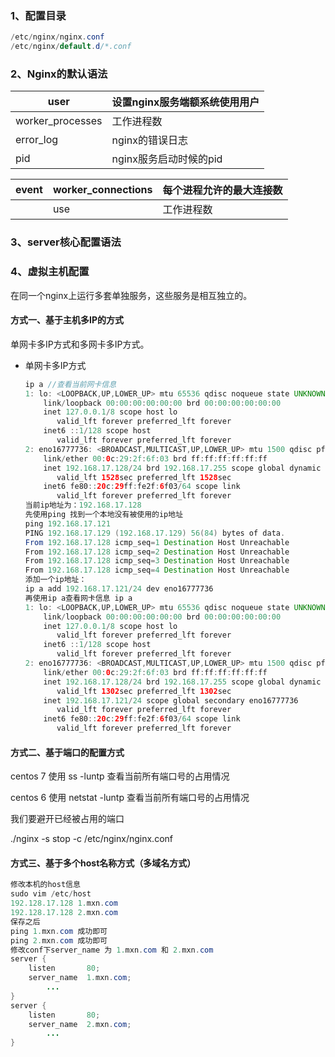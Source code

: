 ### 1、配置目录

```java
/etc/nginx/nginx.conf
/etc/nginx/default.d/*.conf
```



### 2、Nginx的默认语法

| user             | 设置nginx服务端额系统使用用户 |
| ---------------- | ----------------------------- |
| worker_processes | 工作进程数                    |
| error_log        | nginx的错误日志               |
| pid              | nginx服务启动时候的pid        |

| event | worker_connections | 每个进程允许的最大连接数 |
| ----- | ------------------ | ------------------------ |
|       | use                | 工作进程数               |



### 3、server核心配置语法



 

### 4、虚拟主机配置

在同一个nginx上运行多套单独服务，这些服务是相互独立的。

#### 方式一、基于主机多IP的方式

单网卡多IP方式和多网卡多IP方式。

+ 单网卡多IP方式

  ```java
  ip a //查看当前网卡信息
  1: lo: <LOOPBACK,UP,LOWER_UP> mtu 65536 qdisc noqueue state UNKNOWN 
      link/loopback 00:00:00:00:00:00 brd 00:00:00:00:00:00
      inet 127.0.0.1/8 scope host lo
         valid_lft forever preferred_lft forever
      inet6 ::1/128 scope host 
         valid_lft forever preferred_lft forever
  2: eno16777736: <BROADCAST,MULTICAST,UP,LOWER_UP> mtu 1500 qdisc pfifo_fast state UP qlen 1000
      link/ether 00:0c:29:2f:6f:03 brd ff:ff:ff:ff:ff:ff
      inet 192.168.17.128/24 brd 192.168.17.255 scope global dynamic eno16777736
         valid_lft 1528sec preferred_lft 1528sec
      inet6 fe80::20c:29ff:fe2f:6f03/64 scope link 
         valid_lft forever preferred_lft forever
  当前ip地址为：192.168.17.128
  先使用ping 找到一个本地没有被使用的ip地址 
  ping 192.168.17.121
  PING 192.168.17.129 (192.168.17.129) 56(84) bytes of data.
  From 192.168.17.128 icmp_seq=1 Destination Host Unreachable
  From 192.168.17.128 icmp_seq=2 Destination Host Unreachable
  From 192.168.17.128 icmp_seq=3 Destination Host Unreachable
  From 192.168.17.128 icmp_seq=4 Destination Host Unreachable
  添加一个ip地址：
  ip a add 192.168.17.121/24 dev eno16777736
  再使用ip a查看网卡信息 ip a
  1: lo: <LOOPBACK,UP,LOWER_UP> mtu 65536 qdisc noqueue state UNKNOWN 
      link/loopback 00:00:00:00:00:00 brd 00:00:00:00:00:00
      inet 127.0.0.1/8 scope host lo
         valid_lft forever preferred_lft forever
      inet6 ::1/128 scope host 
         valid_lft forever preferred_lft forever
  2: eno16777736: <BROADCAST,MULTICAST,UP,LOWER_UP> mtu 1500 qdisc pfifo_fast state UP qlen 1000
      link/ether 00:0c:29:2f:6f:03 brd ff:ff:ff:ff:ff:ff
      inet 192.168.17.128/24 brd 192.168.17.255 scope global dynamic eno16777736
         valid_lft 1302sec preferred_lft 1302sec
      inet 192.168.17.121/24 scope global secondary eno16777736
         valid_lft forever preferred_lft forever
      inet6 fe80::20c:29ff:fe2f:6f03/64 scope link 
         valid_lft forever preferred_lft forever
  ```

#### 方式二、基于端口的配置方式

centos 7 使用 ss -luntp 查看当前所有端口号的占用情况

centos 6 使用 netstat -luntp 查看当前所有端口号的占用情况

我们要避开已经被占用的端口

./nginx -s stop -c /etc/nginx/nginx.conf

#### 方式三、基于多个host名称方式（多域名方式）

```java
修改本机的host信息
sudo vim /etc/host
192.128.17.128 1.mxn.com
192.128.17.128 2.mxn.com
保存之后
ping 1.mxn.com 成功即可
ping 2.mxn.com 成功即可
修改conf下server_name 为 1.mxn.com 和 2.mxn.com
server {
    listen       80;
    server_name  1.mxn.com;
		...
}
server {
    listen       80;
    server_name  2.mxn.com;
		...
}
```



